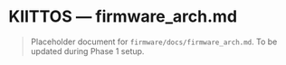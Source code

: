 # KIITTOS — firmware_arch.md
> Placeholder document for `firmware/docs/firmware_arch.md`.
> To be updated during Phase 1 setup.
